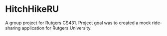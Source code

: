 HitchHikeRU
===========

A group project for Rutgers CS431.  Project goal was to created a mock ride-sharing application for Rutgers University.
